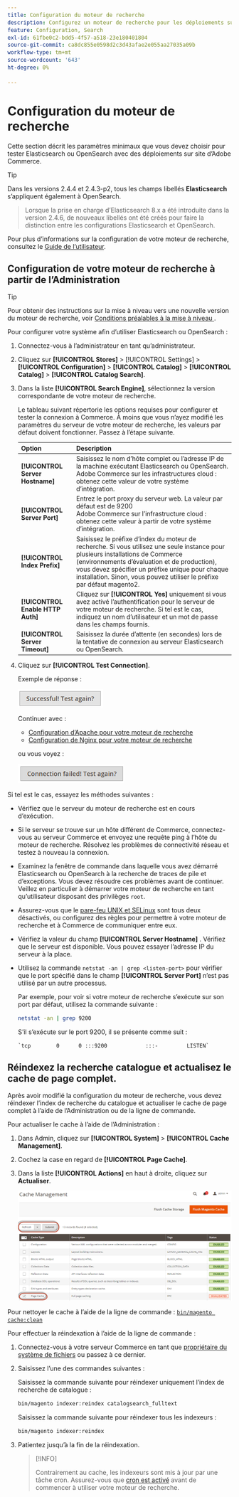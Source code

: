 ```yaml
---
title: Configuration du moteur de recherche
description: Configurez un moteur de recherche pour les déploiements sur site d’Adobe Commerce.
feature: Configuration, Search
exl-id: 61fbe0c2-bdd5-4f57-a518-23e180401804
source-git-commit: ca8dc855e0598d2c3d43afae2e055aa27035a09b
workflow-type: tm+mt
source-wordcount: '643'
ht-degree: 0%

---
```


# Configuration du moteur de recherche

Cette section décrit les paramètres minimaux que vous devez choisir pour tester Elasticsearch ou OpenSearch avec des déploiements sur site d’Adobe Commerce.

>[!TIP]
>
>Dans les versions 2.4.4 et 2.4.3-p2, tous les champs libellés **Elasticsearch** s’appliquent également à OpenSearch.
>>Lorsque la prise en charge d’Elasticsearch 8.x a été introduite dans la version 2.4.6, de nouveaux libellés ont été créés pour faire la distinction entre les configurations Elasticsearch et OpenSearch.

Pour plus d’informations sur la configuration de votre moteur de recherche, consultez le [Guide de l’utilisateur](https://experienceleague.adobe.com/docs/commerce-admin/catalog/catalog/search/search-configuration.html).

## Configuration de votre moteur de recherche à partir de l’Administration

>[!TIP]
>
>Pour obtenir des instructions sur la mise à niveau vers une nouvelle version du moteur de recherche, voir [ Conditions préalables à la mise à niveau ](../../upgrade/prepare/prerequisites.md).

Pour configurer votre système afin d’utiliser Elasticsearch ou OpenSearch :

1. Connectez-vous à l’administrateur en tant qu’administrateur.
1. Cliquez sur **[!UICONTROL Stores]** > [!UICONTROL Settings] > **[!UICONTROL Configuration]** > **[!UICONTROL Catalog]** > **[!UICONTROL Catalog]** > **[!UICONTROL Catalog Search]**.
1. Dans la liste **[!UICONTROL Search Engine]**, sélectionnez la version correspondante de votre moteur de recherche.

   Le tableau suivant répertorie les options requises pour configurer et tester la connexion à Commerce. À moins que vous n’ayez modifié les paramètres du serveur de votre moteur de recherche, les valeurs par défaut doivent fonctionner. Passez à l’étape suivante.

   | Option | Description |
   |--- |--- |
   | **[!UICONTROL Server Hostname]** | Saisissez le nom d’hôte complet ou l’adresse IP de la machine exécutant Elasticsearch ou OpenSearch.<br>Adobe Commerce sur les infrastructures cloud : obtenez cette valeur de votre système d’intégration. |
   | **[!UICONTROL Server Port]** | Entrez le port proxy du serveur web. La valeur par défaut est de 9200<br>Adobe Commerce sur l’infrastructure cloud : obtenez cette valeur à partir de votre système d’intégration. |
   | **[!UICONTROL Index Prefix]** | Saisissez le préfixe d’index du moteur de recherche. Si vous utilisez une seule instance pour plusieurs installations de Commerce (environnements d’évaluation et de production), vous devez spécifier un préfixe unique pour chaque installation. Sinon, vous pouvez utiliser le préfixe par défaut magento2. |
   | **[!UICONTROL Enable HTTP Auth]** | Cliquez sur **[!UICONTROL Yes]** uniquement si vous avez activé l’authentification pour le serveur de votre moteur de recherche. Si tel est le cas, indiquez un nom d’utilisateur et un mot de passe dans les champs fournis. |
   | **[!UICONTROL Server Timeout]** | Saisissez la durée d’attente (en secondes) lors de la tentative de connexion au serveur Elasticsearch ou OpenSearch. |

1. Cliquez sur **[!UICONTROL Test Connection]**.

   Exemple de réponse :

   ![succès](../../assets/configuration/elastic_test-success.png)

   Continuer avec :

   - [Configuration d’Apache pour votre moteur de recherche](../../installation/prerequisites/search-engine/configure-apache.md)
   - [Configuration de Nginx pour votre moteur de recherche](../../installation/prerequisites/search-engine/configure-nginx.md)

   ou vous voyez :

   ![échec](../../assets/configuration/elastic_test-fail.png)

Si tel est le cas, essayez les méthodes suivantes :

- Vérifiez que le serveur du moteur de recherche est en cours d’exécution.
- Si le serveur se trouve sur un hôte différent de Commerce, connectez-vous au serveur Commerce et envoyez une requête ping à l’hôte du moteur de recherche. Résolvez les problèmes de connectivité réseau et testez à nouveau la connexion.
- Examinez la fenêtre de commande dans laquelle vous avez démarré Elasticsearch ou OpenSearch à la recherche de traces de pile et d’exceptions. Vous devez résoudre ces problèmes avant de continuer. Veillez en particulier à démarrer votre moteur de recherche en tant qu’utilisateur disposant des privilèges `root`.
- Assurez-vous que le [pare-feu UNIX et SELinux](../../installation/prerequisites/search-engine/overview.md#firewall-and-selinux) sont tous deux désactivés, ou configurez des règles pour permettre à votre moteur de recherche et à Commerce de communiquer entre eux.
- Vérifiez la valeur du champ **[!UICONTROL Server Hostname]** . Vérifiez que le serveur est disponible. Vous pouvez essayer l’adresse IP du serveur à la place.
- Utilisez la commande `netstat -an | grep <listen-port>` pour vérifier que le port spécifié dans le champ **[!UICONTROL Server Port]** n’est pas utilisé par un autre processus.

  Par exemple, pour voir si votre moteur de recherche s’exécute sur son port par défaut, utilisez la commande suivante :

  ```bash
  netstat -an | grep 9200
  ```

  S’il s’exécute sur le port 9200, il se présente comme suit :

  ```
  `tcp        0      0 :::9200            :::-         LISTEN`
  ```

## Réindexez la recherche catalogue et actualisez le cache de page complet.

Après avoir modifié la configuration du moteur de recherche, vous devez réindexer l’index de recherche du catalogue et actualiser le cache de page complet à l’aide de l’Administration ou de la ligne de commande.

Pour actualiser le cache à l’aide de l’Administration :

1. Dans Admin, cliquez sur **[!UICONTROL System]** > **[!UICONTROL Cache Management]**.
1. Cochez la case en regard de **[!UICONTROL Page Cache]**.
1. Dans la liste **[!UICONTROL Actions]** en haut à droite, cliquez sur **Actualiser**.

   ![gestion du cache](../../assets/configuration/refresh-cache.png)

Pour nettoyer le cache à l’aide de la ligne de commande : [`bin/magento cache:clean`](../cli/manage-cache.md#clean-and-flush-cache-types)

Pour effectuer la réindexation à l’aide de la ligne de commande :

1. Connectez-vous à votre serveur Commerce en tant que [propriétaire du système de fichiers](../../installation/prerequisites/file-system/overview.md) ou passez à ce dernier.
1. Saisissez l’une des commandes suivantes :

   Saisissez la commande suivante pour réindexer uniquement l’index de recherche de catalogue :

   ```bash
   bin/magento indexer:reindex catalogsearch_fulltext
   ```

   Saisissez la commande suivante pour réindexer tous les indexeurs :

   ```bash
   bin/magento indexer:reindex
   ```

1. Patientez jusqu’à la fin de la réindexation.

   >[!INFO]
   >
   >Contrairement au cache, les indexeurs sont mis à jour par une tâche cron. Assurez-vous que [cron est activé](../cli/configure-cron-jobs.md) avant de commencer à utiliser votre moteur de recherche.
